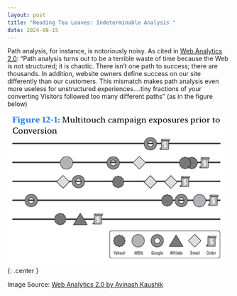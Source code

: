 ```yaml
---
layout: post
title: "Reading Tea Leaves: Indeterminable Analysis "
date: 2024-08-15
---
```


Path analysis, for instance, is notoriously noisy. As cited in [Web Analytics 2.0](https://www.webanalytics20.com/): “Path analysis turns out to be a terrible waste of time because the Web is not structured; it is chaotic. There isn’t one path to success; there are thousands. In addition, website owners define success on our site differently than our customers. This mismatch makes path analysis even more useless for unstructured experiences….tiny fractions of your converting Visitors followed too many different paths” (as in the figure below) 


    

![](/assets/images/wip2/img1.jpg){: .center }



Image Source: [Web Analytics 2.0 by Avinash Kaushik](https://www.webanalytics20.com/) 



